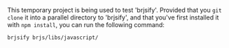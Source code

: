 This temporary project is being used to test 'brjsify'. Provided that you `git clone` it into a parallel directory to 'brjsify', and that you've first installed it with `npm install`, you can run the following command:

~~~bash
brjsify brjs/libs/javascript/
~~~
